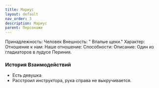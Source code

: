 ```yaml
---
title: Мариус
layout: default
nav_order: 3
description: Мариус
parent: Персонажи
---
```

Принадлежность: Человек
Внешность: " Впалые щеки."
Характер: 
Отношение к нам: 
Наше отношение: 
Способности: 
Описание: Один из гладиаторов в лудусе Периния.

### История Взаимодействий
-  Есть девушка
- Расстроил инструктора, рука справа не выкручивается.
